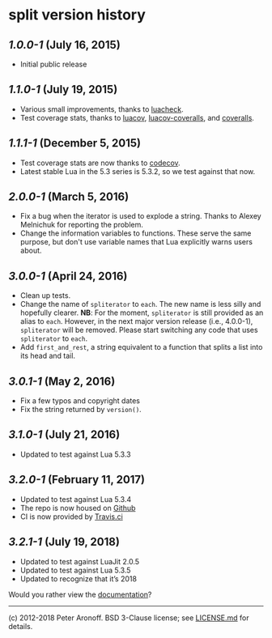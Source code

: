 # split version history

## *1.0.0-1* (July 16, 2015)

+ Initial public release

## *1.1.0-1* (July 19, 2015)

+ Various small improvements, thanks to [luacheck][luacheck].
+ Test coverage stats, thanks to [luacov][luacov],
  [luacov-coveralls][luacov-coveralls], and [coveralls][coveralls].

[luacheck]: https://github.com/mpeterv/luacheck
[luacov]: http://keplerproject.github.io/luacov
[luacov-coveralls]: https://github.com/moteus/luacov-coveralls
[coveralls]: https://coveralls.io

## *1.1.1-1* (December 5, 2015)

+ Test coverage stats are now thanks to [codecov][codecov].
+ Latest stable Lua in the 5.3 series is 5.3.2, so we test against that now.

[codecov]: https://codecov.io

## *2.0.0-1* (March 5, 2016)

+ Fix a bug when the iterator is used to explode a string. Thanks to Alexey
  Melnichuk for reporting the problem.
+ Change the information variables to functions. These serve the same purpose,
  but don't use variable names that Lua explicitly warns users about.

## *3.0.0-1* (April 24, 2016)

+ Clean up tests.
+ Change the name of `spliterator` to `each`. The new name is less silly and
  hopefully clearer. **NB**: For the moment, `spliterator` is still provided as
  an alias to `each`. However, in the next major version release (i.e.,
  4.0.0-1), `spliterator` will be removed. Please start switching any code that
  uses `spliterator` to `each`.
+ Add `first_and_rest`, a string equivalent to a function that splits a list
  into its head and tail.

## *3.0.1-1* (May 2, 2016)

+ Fix a few typos and copyright dates
+ Fix the string returned by `version()`.

## *3.1.0-1* (July 21, 2016)

+ Updated to test against Lua 5.3.3

## *3.2.0-1* (February 11, 2017)

+ Updated to test against Lua 5.3.4
+ The repo is now housed on [Github](https://github.com/telemachus/split)
+ CI is now provided by [Travis.ci](https://travis-ci.org/telemachus/split)

## *3.2.1-1* (July 19, 2018)

+ Updated to test against LuaJit 2.0.5
+ Updated to test against Lua 5.3.5
+ Updated to recognize that it’s 2018

Would you rather view the [documentation][d]?

[d]: /README.md
---

(c) 2012-2018 Peter Aronoff. BSD 3-Clause license; see [LICENSE.md][l] for
details.

[l]: /LICENSE.md
